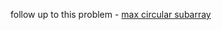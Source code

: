 follow up to this problem - [max circular subarray](https://leetcode.com/problems/maximum-sum-circular-subarray/)
​
​